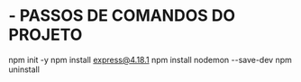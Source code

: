 # - PASSOS DE COMANDOS DO PROJETO
npm init -y
npm install express@4.18.1
npm install nodemon --save-dev
npm uninstall